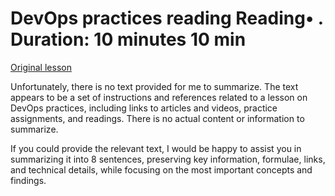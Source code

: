 # DevOps practices reading Reading• . Duration: 10 minutes 10 min

[Original lesson](https://www.coursera.org/learn/uol-web-development/supplement/fDeSd/devops-practices-reading)

Unfortunately, there is no text provided for me to summarize. The text appears to be a set of instructions and references related to a lesson on DevOps practices, including links to articles and videos, practice assignments, and readings. There is no actual content or information to summarize.

If you could provide the relevant text, I would be happy to assist you in summarizing it into 8 sentences, preserving key information, formulae, links, and technical details, while focusing on the most important concepts and findings.


